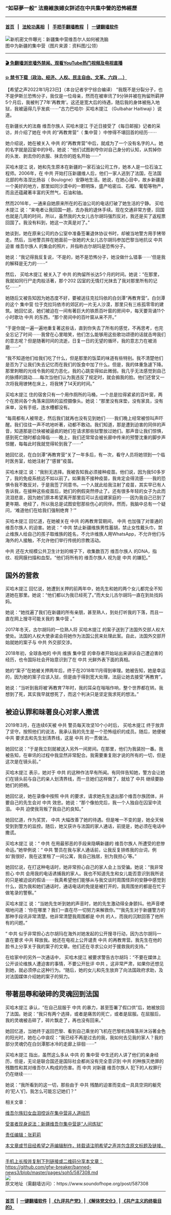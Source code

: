 ### “如惡夢一般” 法裔維族婦女詳述在中共集中營的恐怖經歷
------------------------

#### [首页](https://github.com/gfw-breaker/banned-news3/blob/master/README.md) &nbsp;&nbsp;|&nbsp;&nbsp; [法轮功真相](https://github.com/begood0513/basic/blob/master/README.md)  &nbsp;&nbsp;|&nbsp;&nbsp; [手把手翻墙教程](https://github.com/gfw-breaker/guides/wiki)  &nbsp;&nbsp;|&nbsp;&nbsp; [一键翻墙软件](https://github.com/gfw-breaker/nogfw/blob/master/README.md)  



<div><img alt="新机密文件曝光：新疆集中营维吾尔人如何被洗脑" src="https://img.soundofhope.org/2019-11/5ddad4eccb71.jpg"/>
<br/><figcaption class="caption">
 图中为新疆的集中营（图片来源：资料图/公领）
</figcaption></div><hr/>

#### [ 🎬  免翻墙浏览墙外禁闻、观看YouTube热门视频及电视直播](https://github.com/gfw-breaker/HelloWorld)

#### [ 💥  禁书下载（政治、经济、人权、民主自由、文革、六四 ...）](https://github.com/gfw-breaker/books/blob/master/README.md)

<div><div class="Content__Wrapper sc-1bvya0-0 grZQxZ">
 <p class="meta-top">
  <span class="meta">
   【希望之声2022年1月23日】（本台记者宇宁综合编译）
  </span>
  “我既不是分裂分子，也不是伊斯兰恐怖分子，我仅是一位母亲，然而在被审讯了9分钟并被在拘留所羁押5个月后，我被判了7年‘再教育’。这还是宽大后的待遇，随后我的身体被拖入地狱，我被逼得几乎发疯⋯⋯”古力巴哈尔·
  <ok href="/term/684856">
   买哈木提江
  </ok>
  （Gulbahar Haitiwaji ）说道。
 </p>
 <p>
  在新疆长大的法裔
  <ok href="/term/144146">
   维吾尔族人
  </ok>
  <ok href="/term/684856">
   买哈木提江
  </ok>
  于近日接受了《每日邮报》记者的采访，并介绍了她在
  <ok href="/term/1059">
   中共
  </ok>
  的“再教育营”（
  <ok href="/term/5179">
   集中营
  </ok>
  ）中惨得不堪回首的经历⋯⋯
 </p>
 <p>
  她介绍说，她在被关入
  <ok href="/term/1059">
   中共
  </ok>
  的“再教育营”中后，就成为了一个没有名字的人。她的名字就是囚室中的9号。她说：“他们试图剥夺你对自己身分的认知，从剪掉你的头发、剥去你的衣服、抹去你的姓名开始⋯⋯”
 </p>
 <p>
  <ok href="/term/684856">
   买哈木提江
  </ok>
  说，她和先生原本在新疆的一家石油公司工作，她本人是一位石油工程师。2006年，在
  <ok href="/term/1059">
   中共
  </ok>
  开始打压新疆维人后，他们一家人逃到了法国，在法国北部的布洛涅比扬谷（ Boulogne）安静地生活。她说，在她心目中，故乡新疆是一个美好的地方，那里如同沙漠中的一颗明珠，盛产哈密瓜、石榴、葡萄等物产，而且还蕴藏著丰富的天然气，石油和铀。
 </p>
 <p>
  然而2016年，一通来自她原来所在的石油公司的电话打破了她生活的宁静。
  <ok href="/term/684856">
   买哈木提江
  </ok>
  说：“来电者让我回国一趟，去办我的退休手续。现在交通非常方便，回国也就是几周的时间，所以，虽然我的大女儿古尔胡玛强烈反对，我还是买了返程票回国了。我没有料到，她这一次真是对了。”
 </p>
 <p>
  她谈到，她在原来公司的办公室中准备签署退休协议书时，却被当地警方用手铐带走。然后，当地警员摔在她面前一张她的大女儿古尔胡玛参加巴黎当地抗议
  <ok href="/term/1059">
   中共
  </ok>
  迫害
  <ok href="/term/144146">
   维吾尔族人
  </ok>
  的集会的照片，并指称古尔胡玛是恐怖分子。
 </p>
 <p>
  她说：“我记得我反复说，‘不是的，她不是恐怖分子，她没做什么错事⋯⋯’但是我的解释是无力的⋯⋯”
 </p>
 <p>
  然后，
  <ok href="/term/684856">
   买哈木提江
  </ok>
  被关入了
  <ok href="/term/1059">
   中共
  </ok>
  的拘留所长达5个月的时间。她说：“在那里，我就如同行尸走肉般活著，那个202 囚室的无情灯光抹去了我对那里所有的记忆⋯⋯”
 </p>
 <p>
  她随后又被告知因为她态度不好，要被送往克拉玛依的白剑潭“再教育营”。白剑潭的这个
  <ok href="/term/5179">
   集中营
  </ok>
  位于克拉玛依市的郊区的一片无人沙漠，那里只有三栋孤零零的建筑。她回忆说，她们被迫在一间有著巨大的铁质百叶窗的房间中，每天要背诵11个小时歌功
  <ok href="/term/1059">
   中共
  </ok>
  的东西，“那个房间中的百叶窗从来不开。”
 </p>
 <p>
  “于是你就一遍一遍地重复著这些话，直到你失去了所有的感觉，不再思考，也完全忘记了时间⋯⋯我曾在心里暗笑，他们怎么能够用这些歌功颂德的话就击垮我们的意志呢？但是随著时间的流逝，日复一日的无望的循环，我的意志力在被消磨⋯⋯”
 </p>
 <p>
  “我不知道他们给我们吃了什么，但是那里的饭菜的味道有些特别。我不清楚他们是否为了让我们失去记忆而在我们的饭食中加了什么。但是，我的体重急遽下降。那里刺眼的光线令我的视力恶化，我的心跳变得如此微弱。我几乎无法感觉到自己的脉搏的跳动......每次当他们认为我违反了规定时，就会搧我的脸。他们还曾又一次将我用镣铐在床上，将我铐了14天的时间。”
 </p>
 <p>
  <ok href="/term/684856">
   买哈木提江
  </ok>
  住的宿舍只有一个用作厕所的马桶，一个总是拉得紧紧的百叶窗，两个在房间各个角落来回转的监控摄像头。她说：“那里没有床垫，没有家具，没有床单，没有手纸，连水槽都没有。
 </p>
 <p>
  “每周都有人被带走，然后我们就再也没有见到她们⋯⋯我们晚上经常被惊叫声吓醒。我们往往一声不吭地听著，动都不敢动。我们知道，那是遭到迫害的同伴的声音，知道那是已快被被逼疯的她们在请求那些狱警放过她们。那声音让我们惊惧，感到死亡随时都会降临⋯⋯晚上，我们还常常会被长廊中传来的预警沈重的脚步声惊醒，每每此时我就觉得轮到我了⋯⋯”
 </p>
 <p>
  她回忆说，在白剑潭“再教育营”关了一年多后，有一次，看守人员将她领到一个临时医务室，给她注射了“感冒”疫苗。
 </p>
 <p>
  <ok href="/term/684856">
   买哈木提江
  </ok>
  说：“我别无选择。我被告知我必须接种疫苗。他们说，因为我50多岁了，我的免疫系统远不如以前了。如果我不接种疫苗，我肯定会得流感⋯⋯我的恐惧令我不敢反对，于是我签了同意书。一个人就此给我注射了疫苗，其实早已有人告诉我，在接种这些疫苗后，她们的例假突然停止了。还有很多年轻的女子为此而流泪悲哀，因为她们原本希望离开那里后可以去组建家庭的⋯⋯因为我自己已到了更年期、绝经了，所以我总是试图安慰那些伤心的同伴。然而，我脑中总有一个疑问，‘难道他们在给我们强制绝育？’”
 </p>
 <p>
  <ok href="/term/684856">
   买哈木提江
  </ok>
  回忆道，在她被关在
  <ok href="/term/1059">
   中共
  </ok>
  的再教育营期间，
  <ok href="/term/1059">
   中共
  </ok>
  也加强了对普通的
  <ok href="/term/144146">
   维吾尔族人
  </ok>
  的迫害。她说：“
  <ok href="/term/1059">
   中共
  </ok>
  禁止新疆维族男性蓄胡，禁止女性戴头巾，禁止维族人给自己的孩子取维族的姓名，不允许维族人用WhatsApp，不允许他们与海外的人接触，不允许他们举行传统的宗教活动。
 </p>
 <p>
  <ok href="/term/1059">
   中共
  </ok>
  还在大规模公共卫生计划的幌子下，收集数百万
  <ok href="/term/144146">
   维吾尔族人
  </ok>
  的DNA，指纹、视网膜扫描和血型。“他们将所有的
  <ok href="/term/144146">
   维吾尔族人
  </ok>
  视为是
  <ok href="/term/1059">
   中共
  </ok>
  的嫌犯。”
 </p>
 <h2>
  国外的营救
 </h2>
 <p>
  <ok href="/term/684856">
   买哈木提江
  </ok>
  回忆说，她遭到关押的前两年中，她先生和她的两个女儿都完全不知道她在那里。她说：“他们都以为我已经死了。”而大女儿古尔胡玛一直在到处找妈妈。
 </p>
 <p>
  她说：“她找遍了我们在新疆的所有亲朋，甚至熟人，到处打听我的下落，而且一直在网上搜寻可能关我的
  <ok href="/term/5179">
   集中营
  </ok>
  。”
 </p>
 <p>
  2017年冬天，古尔胡玛的一位熟人将
  <ok href="/term/684856">
   买哈木提江
  </ok>
  的案子送到了法国外交部人权大使处。法国的人权大使承诺会将她作为法国公民来处理此案。自此，法国外交部开始就她的案子与
  <ok href="/term/1059">
   中共
  </ok>
  外交部交涉。
 </p>
 <p>
  2018年初，全球各地的
  <ok href="/term/1059">
   中共
  </ok>
  维族
  <ok href="/term/5179">
   集中营
  </ok>
  的幸存者开始站出来讲诉自己遭迫害的经历，也令国际社会开始意识到了在
  <ok href="/term/1059">
   中共
  </ok>
  光鲜外表下面的真相。
 </p>
 <p>
  她的“案子”在她被关押两年后，终于在2018年11月得到审理。她被告知，她是幸运的，因为她的案子应该入狱，但是由于得到宽大处理，法庭让她去接受“再教育”。
 </p>
 <p>
  她说：“当听到我将被‘再教育’7年时，我的耳朵在嗡嗡作响，整个世界都在转。我想到了死，其实我早就想死了，而这个判决只是坚定我求死的想法。”
 </p>
 <h2>
  被迫认罪和昧著良心对家人撒谎
 </h2>
 <p>
  2019年3月，在连续6天被
  <ok href="/term/1059">
   中共
  </ok>
  警员每天攻坚10个小时后，
  <ok href="/term/684856">
   买哈木提江
  </ok>
  终于放弃了坚守。按照他们的说法，我承认我的先生是一个恐怖组织的成员。随后，她便被
  <ok href="/term/1059">
   中共
  </ok>
  要求去和先生划清界线，这是
  <ok href="/term/1059">
   中共
  </ok>
  的一贯做法。
 </p>
 <p>
  她回忆说：“于是我立刻就被送入另外一间房间。在那里，他们为我装扮一番。我被告知，在审讯的过程中我显然非常配合。我需要重复刚才说的所有的一切，但是这次是在镜头前。”
 </p>
 <p>
  <ok href="/term/684856">
   买哈木提江
  </ok>
  表示，她对于
  <ok href="/term/1059">
   中共
  </ok>
  的这种作法早有所闻。有同伴告知她，警方会让她们在镜头前与自己的亲人划清界线，而一旦她们这样做了，就给了
  <ok href="/term/1059">
   中共
  </ok>
  继续要胁她们的把柄。
 </p>
 <p>
  她回忆说，她在录像中按照
  <ok href="/term/1059">
   中共
  </ok>
  的要求，请求她先生退出那个维吾尔族团体，并要自己的先生会对
  <ok href="/term/1059">
   中共
  </ok>
  效忠。她说：“那个像拍完后，我一个人独自在囚室中流泪。
  <ok href="/term/1059">
   中共
  </ok>
  迫使我背叛了我自己的良知。”
 </p>
 <p>
  她回忆道，作为奖赏，
  <ok href="/term/1059">
   中共
  </ok>
  大幅改善了她的待遇。但是唯一不变的是，她全天候受到到警方的监控。随后，她又获许与法国的家人通话，前提是，她必须在电话中撒谎。
 </p>
 <p>
  <ok href="/term/684856">
   买哈木提江
  </ok>
  说：“
  <ok href="/term/1059">
   中共
  </ok>
  在用最邪恶的手段来隐瞒新疆的
  <ok href="/term/144146">
   维吾尔族人
  </ok>
  所遭受的悲惨命运。”她举例说：“
  <ok href="/term/1059">
   中共
  </ok>
  警员在我与家人通话前，让我反复排练我的台词，例如‘我很好，我在这里租了一间公寓，我自己独居，别为我担心’等。”
 </p>
 <p>
  她回忆说，在打这种电话时，她非常担心自己的家人会上当受骗。她说：“我非常担心
  <ok href="/term/1059">
   中共
  </ok>
  会用我的电话诱捕我的家人。我也不知道先生和女儿能否意识到我所说的只是被迫说的假话⋯⋯我真希望他们能够从与我交谈时周围怪异的安静中感觉到什么，因为我和她们通话时，通话电话的免提是被打开的，我周围坐的都是在忙于做笔录的警察。”
 </p>
 <p>
  <ok href="/term/684856">
   买哈木提江
  </ok>
  说：“当她先生听到她的声音时，她的先生激动得全身颤抖。他声音哽咽地问道：‘你在哪里？我们一直在尽一切努力来解救你。’”“我先生对于新疆警方的那种手段讯非常清楚。他非常清楚我周围都是
  <ok href="/term/1059">
   中共
  </ok>
  的人，而我的沉默回答了他所有的问题。”
 </p>
 <p>
  “
  <ok href="/term/1059">
   中共
  </ok>
  似乎非常担心古尔胡玛在海外对她发起的公开搜寻行动，因为古尔胡玛一直在要求
  <ok href="/term/1059">
   中共
  </ok>
  释放我。她还在电视上公开谴责
  <ok href="/term/1059">
   中共
  </ok>
  的再教育营。我先生在他的脸书上分享关于我的案子的文章。他们还在寻求公众对于援救我的支持。”
 </p>
 <p>
  在给家中的另外一次通话中，
  <ok href="/term/684856">
   买哈木提江
  </ok>
  被要求警告古尔胡玛：“不要在媒体上公开谈论维族人遭迫害的事情，不要公开批评
  <ok href="/term/1059">
   中共
  </ok>
  。这非常严肃，如果你还想见到她，就必须停止这种行为。“随后，她的女儿和先生放弃了向法国政府求助，及对法国媒体介绍她的案子的努力。
 </p>
 <h2>
  带著屈辱和破碎的灵魂回到法国
 </h2>
 <p>
  <ok href="/term/684856">
   买哈木提江
  </ok>
  承认，“在自己屈服于
  <ok href="/term/1059">
   中共
  </ok>
  的暴力，甚至签署了假口供”后，她被放回了法国。她说：“我只有两个选择，或者是痛苦的死亡，或者是屈服。在屈服后，我的灵魂被击碎了，碎片飘走了，再也没有回来。”
 </p>
 <p>
  她回忆道，当她终于返回巴黎、看到自己乘坐的飞机在巴黎机场降落并沐浴著金色的阳光时，她在心中哀叹：“我已经不再是过去的我，我如何去见我的家人？我的部分灵魂仍在白剑潭那冰冷的走廊上徘徊⋯⋯”
 </p>
 <p>
  <ok href="/term/684856">
   买哈木提江
  </ok>
  指出，虽然这么多从
  <ok href="/term/1059">
   中共
  </ok>
  的
  <ok href="/term/5179">
   集中营
  </ok>
  中生还的人讲了他们的亲身经历，但是，无论是联合国还是国际社会都尚没有完全意识到
  <ok href="/term/1059">
   中共
  </ok>
  的种族灭绝罪的残酷性和其对维吾尔人构成的伤害。而
  <ok href="/term/1059">
   中共
  </ok>
  对新疆
  <ok href="/term/144146">
   维吾尔族人
  </ok>
  犯下的人权罪行仍在继续⋯⋯
 </p>
 <p>
  她说：“我所看到的这一切，那些由于
  <ok href="/term/1059">
   中共
  </ok>
  残酷的迫害而变成一具具空洞的躯壳的‘犯人’们，我怎么可能忘记她们？”
 </p>
 <p>
  相关文章：
 </p>
 <p>
  <a data-ved="2ahUKEwjywtWt1Mn1AhV7S2wGHSaIDQkQFnoECA4QAQ" href="https://m.soundofhope.org/post/513164?lang=b5" ping="/url?sa=t&amp;source=web&amp;rct=j&amp;url=https://m.soundofhope.org/post/513164%3Flang%3Db5&amp;ved=2ahUKEwjywtWt1Mn1AhV7S2wGHSaIDQkQFnoECA4QAQ">
   维吾尔族妇女血泪控诉在集中营非人道经历
  </ok>
 </p>
 <p>
  <a data-ved="2ahUKEwijkunP1Mn1AhWCTmwGHfE_Cx8QFnoECAIQAQ" href="https://m.soundofhope.org/post/575045?lang=b5" ping="/url?sa=t&amp;source=web&amp;rct=j&amp;url=https://m.soundofhope.org/post/575045%3Flang%3Db5&amp;ved=2ahUKEwijkunP1Mn1AhWCTmwGHfE_Cx8QFnoECAIQAQ">
   受害者现身说法：新疆维吾尔集中营是“人间炼狱”
  </ok>
 </p>
 <p class="meta-btm">
  责任编辑：张莉莉
 </p>
 <p class="meta-btm">
  本文章或节目经希望之声编辑制作，转载请注明希望之声并包含原文标题及链接。
 </p>
</div>
</div>
<hr/>
手机上长按并复制下列链接或二维码分享本文章：<br/>
https://github.com/gfw-breaker/banned-news3/blob/master/pages/soh5/587308.md <br/>
<a href='https://github.com/gfw-breaker/banned-news3/blob/master/pages/soh5/587308.md'><img src='https://github.com/gfw-breaker/banned-news3/blob/master/pages/soh5/587308.md.png'/></a> <br/>
原文地址（需翻墙访问）：https://www.soundofhope.org/post/587308


------------------------
#### [首页](https://github.com/gfw-breaker/banned-news3/blob/master/README.md) &nbsp;|&nbsp; [一键翻墙软件](https://github.com/gfw-breaker/nogfw/blob/master/README.md) &nbsp;| [《九评共产党》](https://github.com/gfw-breaker/9ping.md/blob/master/README.md#九评之一评共产党是什么) | [《解体党文化》](https://github.com/gfw-breaker/jtdwh.md/blob/master/README.md) | [《共产主义的终极目的》](https://github.com/gfw-breaker/gczydzjmd.md/blob/master/README.md)


<img src='http://gfw-breaker.win/banned-news3/pages/soh5/587308.md' width='0px' height='0px'/>